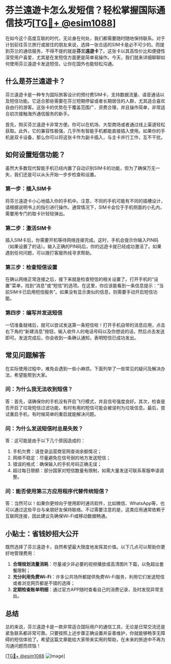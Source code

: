 # 芬兰遠遊卡怎么发短信？轻松掌握国际通信技巧[[TG💪+ @esim1088](https://t.me/s/esim1088)]

在如今这个高度互联的时代，无论身在何处，我们都需要随时随地保持联系。对于计划前往芬兰旅行或居住的朋友来说，选择一张合适的SIM卡是必不可少的。而提到芬兰的通信服务，不得不提的就是**芬兰遠遊卡**了。这张卡以其高性价比和便捷性深受用户喜爱，尤其是在发短信方面更是简单易操作。今天，我们就来详细聊聊如何使用芬兰遠遊卡发送短信，让你在国外也能轻松沟通。

## **什么是芬兰遠遊卡？**

芬兰遠遊卡是一种专为国际旅客设计的预付费SIM卡，支持数据流量、语音通话以及短信功能。它适合那些需要在芬兰短期停留或者长期居住的人群，尤其适合喜欢自由行的游客。这张卡的优势在于覆盖范围广、资费合理，并且操作简单，非常适合初次接触海外通信服务的新手。

首先，购买芬兰遠遊卡非常方便。你可以在机场、大型商场或者通过线上渠道轻松获取。此外，它的兼容性极强，几乎所有智能手机都能直接插入使用。如果你的手机是双卡设备，那么你可以将这张卡作为副卡插入，与主卡并行工作，互不干扰。

## **如何设置短信功能？**

虽然大多数现代智能手机已经内置了自动识别SIM卡的功能，但为了确保万无一失，我们还是可以从头开始一步步检查和设置。

### **第一步：插入SIM卡**
将芬兰遠遊卡小心地插入你的手机中。注意，不同的手机可能有不同的插槽设计，请根据说明书上的指引进行操作。通常情况下，SIM卡会位于手机侧面的小孔内，需要用专门的取卡针轻轻弹出。

### **第二步：激活SIM卡**
插入SIM卡后，你需要开机等待网络连接完成。这时，手机会提示你输入PIN码（如果设置了的话）。输入正确的PIN码后，你的远遊卡就已经成功激活了。如果遇到任何问题，可以拨打客服热线寻求帮助。

### **第三步：检查短信设置**
在确认网络正常连接之后，接下来就是检查短信的相关设置了。打开手机的“设置”菜单，找到“消息”或“短信”的选项。在这里，你应该能看到一条信息提示：“当前SIM卡已启用短信服务”。如果没有显示类似的信息，则需要手动开启短信功能。

### **第四步：编写并发送短信**
一切准备就绪后，就可以尝试发送第一条短信啦！打开手机自带的消息应用，点击右下角的“新建消息”按钮，输入收件人的电话号码以及你想说的话，然后点击发送即可。发送完成后，你会收到一条确认通知，表明短信已成功发出。

## **常见问题解答**

在实际使用过程中，难免会遇到一些小麻烦。下面列举了一些常见的疑问及解决办法，希望能帮到大家。

### **问：为什么我无法收到短信？**
答：首先，请确保你的手机没有开启飞行模式，并且信号强度良好。其次，检查是否开启了垃圾短信过滤功能，有时有用的短信可能会被误判为垃圾信息。最后，尝试重启手机，有时候简单的重启就能解决问题。

### **问：为什么发送短信时总是失败？**
答：这可能是由于以下几个原因造成的：
1. 手机欠费：请登录运营商官网查询余额情况；
2. 网络不稳定：尽量避免在信号弱的地方发送短信；
3. 错误的格式：确保输入的手机号码正确无误；
4. 超过每日限额：部分国家对短信数量有限制，如需大量发送可联系客服申请调整。

### **问：能否使用第三方应用程序代替传统短信？**
答：当然可以！如果你更倾向于使用即时通讯软件，比如微信、WhatsApp等，也可以通过这些平台与亲朋好友保持联络。不过需要注意的是，这类应用通常依赖于互联网连接，因此建议先确保Wi-Fi或移动数据畅通。

## **小贴士：省钱妙招大公开**

既然选择了芬兰遠遊卡，自然希望最大限度地发挥其价值。以下几点可以帮助你更好地管理费用：

1. **合理规划流量消耗**：尽量减少非必要的视频播放或高清图片下载，以免超出套餐限制；
2. **充分利用免费Wi-Fi**：许多公共场所都提供免费Wi-Fi服务，利用它们发送短信或者浏览网页都是不错的选择；
3. **定期检查账单明细**：通过官方APP随时查看自己的消费记录，及时发现异常支出。

## **总结**

总的来说，芬兰遠遊卡是一款非常适合国际用户的通信工具，无论是日常交流还是紧急联系都非常可靠。只要按照上述步骤正确设置并妥善维护，你就能够畅享无障碍的短信体验了。希望这篇文章能给大家带来实用的帮助，在未来的旅途中不再为沟通问题而烦恼！

[[TG💪+ @esim1088](https://t.me/s/esim1088) ![Image](https://i.postimg.cc/4NQfJmqS/Snipaste-2025-05-13-00-14-12.png)]